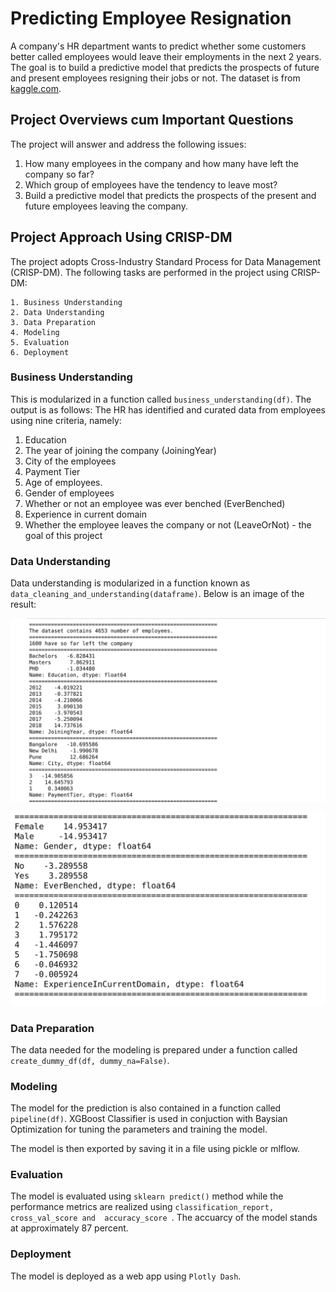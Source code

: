 # Predicting Employee Resignation

A company's HR department wants to predict whether some customers better called employees would leave their employments in the next 2 years. The goal is to build a predictive model that predicts the prospects of future and present employees resigning their jobs or not. The dataset is from [kaggle.com](https://www.kaggle.com/tejashvi14/employee-future-prediction?select=Employee.csv).

## Project Overviews cum Important Questions
The project will answer and address the following issues:

1. How many employees in the company and how many have left the company so far?
2. Which group of employees have the tendency to leave most?
3. Build a predictive model that predicts the prospects of the present and future employees leaving the company.

## Project Approach Using CRISP-DM
The project adopts Cross-Industry Standard Process for Data Management (CRISP-DM).
The following tasks are performed in the project using CRISP-DM:

    1. Business Understanding
    2. Data Understanding
    3. Data Preparation
    4. Modeling
    5. Evaluation
    6. Deployment

### Business Understanding
This is modularized in a function called `business_understanding(df)`. The output is as follows:
The HR has identified and curated data from employees using nine criteria, namely:

1. Education
2. The year of joining the company (JoiningYear)
3. City of the employees
4. Payment Tier
5. Age of employees.
6. Gender of employees
7. Whether or not an employee was ever benched (EverBenched)
8. Experience in current domain
9. Whether the employee leaves the company or not (LeaveOrNot) - the goal of this project


### Data Understanding 
Data understanding is modularized in a function known as `data_cleaning_and_understanding(dataframe)`. Below is an image of the result:

![First Image](images/img1.png)

![Second Image](images/img3.png)

### Data Preparation
The data needed for the modeling is prepared under a function called `create_dummy_df(df, dummy_na=False)`. 

### Modeling

The model for the prediction is also contained in a function called `pipeline(df)`. XGBoost Classifier is used in conjuction with Baysian Optimization for tuning the parameters and training the model.

The model is then exported by saving it in a file using pickle or mlflow. 

### Evaluation
The model is evaluated using `sklearn predict()` method while the performance metrics are realized using `classification_report, cross_val_score and  accuracy_score `. The accuarcy of the model stands at approximately 87 percent. 

### Deployment 
The model is deployed as a web app using `Plotly Dash`. 